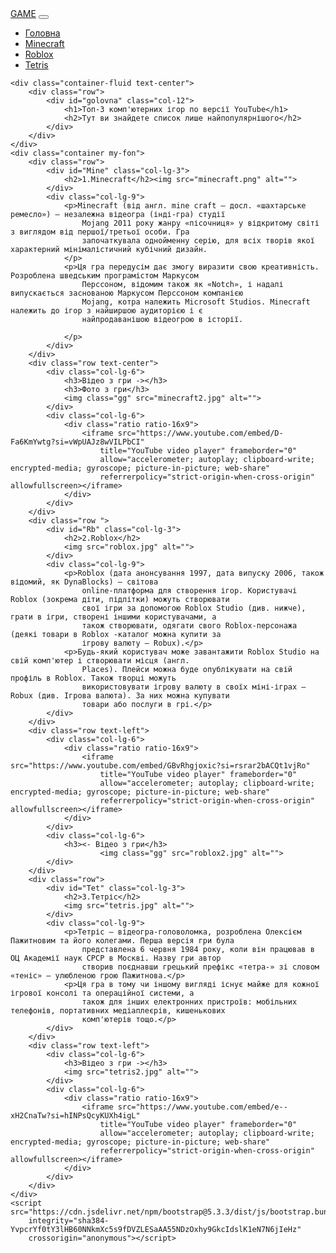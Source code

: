 <!DOCTYPE html>
<html lang="en">

<head>
    <meta charset="UTF-8">
    <meta name="viewport" content="width=device-width, initial-scale=1.0">
    <title>GAME</title>
    <link href="https://cdn.jsdelivr.net/npm/bootstrap@5.3.3/dist/css/bootstrap.min.css" rel="stylesheet"
        integrity="sha384-QWTKZyjpPEjISv5WaRU9OFeRpok6YctnYmDr5pNlyT2bRjXh0JMhjY6hW+ALEwIH" crossorigin="anonymous">
        <link rel="preconnect" href="https://fonts.googleapis.com">
        <link rel="preconnect" href="https://fonts.gstatic.com" crossorigin>
        <link href="https://fonts.googleapis.com/css2?family=Jersey+10&display=swap" rel="stylesheet">
        <link rel="shortcut icon" href="ff.png" type="image/x-icon">
        <link rel="stylesheet" href="style.css">
</head>

<body>
    <nav class="sticky-top navbar navbar-expand-lg bg-body-tertiary">
        <div class="container-fluid">
          <a class="navbar-brand" href="#">GAME</a>
          <button class="navbar-toggler" type="button" data-bs-toggle="collapse" data-bs-target="#navbarNav" aria-controls="navbarNav" aria-expanded="false" aria-label="Toggle navigation">
            <span class="navbar-toggler-icon"></span>
          </button>
          <div class="collapse navbar-collapse" id="navbarNav">
            <ul class="navbar-nav">
              <li class="nav-item">
                <a class="nav-link" href="#golovna">Головна</a>
              </li>
              <li class="nav-item">
                <a class="nav-link" href="#Mine">Minecraft</a>
              </li>
              <li class="nav-item">
                <a class="nav-link" href="#Rb">Roblox</a>
              </li>
              <li class="nav-item">
                <a class="nav-link" href="#Tet">Tetris</a>
              </li>
            </ul>
          </div>
        </div>
      </nav>




    <div class="container-fluid text-center">
        <div class="row">
            <div id="golovna" class="col-12">
                <h1>Топ-3 комп'ютерних ігор по версії YouTube</h1>
                <h2>Тут ви знайдете список лише найпопулярнішого</h2>
            </div>
        </div>
    </div>
    <div class="container my-fon">
        <div class="row">
            <div id="Mine" class="col-lg-3">
                <h2>1.Minecraft</h2><img src="minecraft.png" alt="">
            </div>
            <div class="col-lg-9">
                <p>Minecraft (від англ. mine craft — досл. «шахтарське ремесло») — незалежна відеогра (інді-гра) студії
                    Mojang 2011 року жанру «пісочниця» у відкритому світі з виглядом від першої/третьої особи. Гра
                    започаткувала однойменну серію, для всіх творів якої характерний мінімалістичний кубічний дизайн.
                </p>
                <p>Ця гра передусім дає змогу виразити свою креативність. Розроблена шведським програмістом Маркусом
                    Перссоном, відомим також як «Notch», і надалі випускається заснованою Маркусом Перссоном компанією
                    Mojang, котра належить Microsoft Studios. Minecraft належить до ігор з найширшою аудиторією і є
                    найпродаванішою відеогрою в історії.

                </p>
            </div>
        </div>
        <div class="row text-center">
            <div class="col-lg-6">
                <h3>Відео з гри -></h3>
                <h3>Фото з гри</h3>
                <img class="gg" src="minecraft2.jpg" alt="">
            </div>
            <div class="col-lg-6">
                <div class="ratio ratio-16x9">
                    <iframe src="https://www.youtube.com/embed/D-Fa6KmYwtg?si=vWpUAJz8wVILPbCI"
                        title="YouTube video player" frameborder="0"
                        allow="accelerometer; autoplay; clipboard-write; encrypted-media; gyroscope; picture-in-picture; web-share"
                        referrerpolicy="strict-origin-when-cross-origin" allowfullscreen></iframe>
                </div>
            </div>
        </div>
        <div class="row ">
            <div id="Rb" class="col-lg-3">
                <h2>2.Roblox</h2>
                <img src="roblox.jpg" alt="">
            </div>
            <div class="col-lg-9">
                <p>Roblox (дата анонсування 1997, дата випуску 2006, також відомий, як DynaBlocks) — світова
                    online-платформа для створення ігор. Користувачі Roblox (зокрема діти, підлітки) можуть створювати
                    свої ігри за допомогою Roblox Studio (див. нижче), грати в ігри, створені іншими користувачами, а
                    також створювати, одягати свого Roblox-персонажа (деякі товари в Roblox -каталог можна купити за
                    ігрову валюту — Robux).</p>
                <p>Будь-який користувач може завантажити Roblox Studio на свій комп'ютер і створювати місця (англ.
                    Places). Плейси можна буде опублікувати на свій профіль в Roblox. Також творці можуть
                    використовувати ігрову валюту в своїх міні-іграх — Robux (див. Ігрова валюта). За них можна купувати
                    товари або послуги в грі.</p>
            </div>
        </div>
        <div class="row text-left">
            <div class="col-lg-6">
                <div class="ratio ratio-16x9">
                    <iframe src="https://www.youtube.com/embed/GBvRhgjoxic?si=rsrar2bACQt1vjRo"
                        title="YouTube video player" frameborder="0"
                        allow="accelerometer; autoplay; clipboard-write; encrypted-media; gyroscope; picture-in-picture; web-share"
                        referrerpolicy="strict-origin-when-cross-origin" allowfullscreen></iframe>
                </div>
            </div>
            <div class="col-lg-6">
                <h3><- Відео з гри</h3>
                        <img class="gg" src="roblox2.jpg" alt="">
            </div>
        </div>
        <div class="row">
            <div id="Tet" class="col-lg-3">
                <h2>3.Тетріс</h2>
                <img src="tetris.jpg" alt="">
            </div>
            <div class="col-lg-9">
                <p>Тетріс — відеогра-головоломка, розроблена Олексієм Пажитновим та його колегами. Перша версія гри була
                    представлена 6 червня 1984 року, коли він працював в ОЦ Академії наук СРСР в Москві. Назву гри автор
                    створив поєднавши грецький префікс «тетра-» зі словом «теніс» — улюбленою грою Пажитнова.</p>
                <p>Ця гра в тому чи іншому вигляді існує майже для кожної ігрової консолі та операційної системи, а
                    також для інших електронних пристроїв: мобільних телефонів, портативних медіаплеєрів, кишенькових
                    комп'ютерів тощо.</p>
            </div>
        </div>
        <div class="row text-left">
            <div class="col-lg-6">
                <h3>Відео з гри -></h3>
                <img src="tetris2.jpg" alt="">
            </div>
            <div class="col-lg-6">
                <div class="ratio ratio-16x9">
                    <iframe src="https://www.youtube.com/embed/e--xH2CnaTw?si=hINPsQcyKUXh4igL"
                        title="YouTube video player" frameborder="0"
                        allow="accelerometer; autoplay; clipboard-write; encrypted-media; gyroscope; picture-in-picture; web-share"
                        referrerpolicy="strict-origin-when-cross-origin" allowfullscreen></iframe>
                </div>
            </div>
        </div>
    </div>
    <script src="https://cdn.jsdelivr.net/npm/bootstrap@5.3.3/dist/js/bootstrap.bundle.min.js"
        integrity="sha384-YvpcrYf0tY3lHB60NNkmXc5s9fDVZLESaAA55NDzOxhy9GkcIdslK1eN7N6jIeHz"
        crossorigin="anonymous"></script>
</body>

</html>
